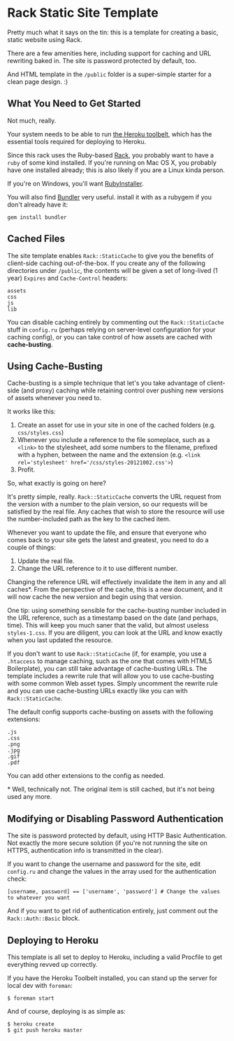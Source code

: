 Rack Static Site Template
=========================

Pretty much what it says on the tin: this is a template for creating a basic, static website using Rack.

There are a few amenities here, including support for caching and URL rewriting baked in. The site is password protected by default, too.

And HTML template in the `/public` folder is a super-simple starter for a clean page design. :)

What You Need to Get Started
----------------------------

Not much, really.

Your system needs to be able to run [the Heroku toolbelt](https://toolbelt.heroku.com/), which has the essential tools required for deploying to Heroku.

Since this rack uses the Ruby-based [Rack](http://rack.github.com/), you probably want to have a `ruby` of some kind installed. If you're running on Mac OS X, you probably have one installed already; this is also likely if you are a Linux kinda person.

If you're on Windows, you'll want [RubyInstaller](http://rubyinstaller.org/). 

You will also find [Bundler](http://gembundler.com/) very useful. install it with as a rubygem if you don't already have it:

    gem install bundler
    

Cached Files
------------

The site template enables `Rack::StaticCache` to give you the benefits of client-side caching out-of-the-box. If you create any of the following directories under `/public`, the contents will be given a set of long-lived (1 year) `Expires` and `Cache-Control` headers:

    assets
    css
    js
    lib

You can disable caching entirely by commenting out the `Rack::StaticCache` stuff in `config.ru` (perhaps relying on server-level configuration for your caching config), or you can take control of how assets are cached with **cache-busting**.

Using Cache-Busting
-------------------

Cache-busting is a simple technique that let's you take advantage of client-side (and proxy) caching while retaining control over pushing new versions of assets whenever you need to.

It works like this:

1. Create an asset for use in your site in one of the cached folders (e.g. `css/styles.css`)
2. Whenever you include a reference to the file someplace, such as a `<link>` to the stylesheet, add some numbers to the filename, prefixed with a hyphen, between the name and the extension (e.g. `<link rel='stylesheet' href='/css/styles-20121002.css'>`)
3. Profit.

So, what exactly is going on here?

It's pretty simple, really. `Rack::StaticCache` converts the URL request from the version with a number to the plain version, so our requests will be satisfied by the real file. Any caches that wish to store the resource will use the number-included path as the key to the cached item. 

Whenever you want to update the file, and ensure that everyone who comes back to your site gets the latest and greatest, you need to do a couple of things:

1. Update the real file.
2. Change the URL reference to it to use different number.

Changing the reference URL will effectively invalidate the item in any and all caches*. From the perspective of the cache, this is a new document, and it will now cache the new version and begin using that version.

One tip: using something sensible for the cache-busting number included in the URL reference, such as a timestamp based on the date (and perhaps, time). This will keep you much saner that the valid, but almost useless `styles-1.css`. If you are diligent, you can look at the URL and know exactly when you last updated the resource.

If you don't want to use `Rack::StaticCache` (if, for example, you use a `.htaccess` to manage caching, such as the one that comes with HTML5 Boilerplate), you can still take advantage of cache-busting URLs. The template includes a rewrite rule that will allow you to use cache-busting with some common Web asset types. Simply uncomment the rewrite rule and you can use cache-busting URLs exactly like you can with `Rack::StaticCache`.

The default config supports cache-busting on assets with the following extensions:

    .js
    .css
    .png
    .jpg
    .gif
    .pdf
    
You can add other extensions to the config as needed.

\* Well, technically not. The original item is still cached, but it's not being used any more.


Modifying or Disabling Password Authentication
----------------------------------------------

The site is password protected by default, using HTTP Basic Authentication. Not exactly the more secure solution (if you're not running the site on HTTPS, authentication info is transmitted in the clear).

If you want to change the username and password for the site, edit `config.ru` and change the values in the array used for the authentication check:

    [username, password] == ['username', 'password'] # Change the values to whatever you want

And if you want to get rid of authentication entirely, just comment out the `Rack::Auth::Basic` block.

Deploying to Heroku
-------------------

This template is all set to deploy to Heroku, including a valid Procfile to get everything revved up correctly.

If you have the Heroku Toolbelt installed, you can stand up the server for local dev with `foreman`:

    $ foreman start

And of course, deploying is as simple as:

    $ heroku create
    $ git push heroku master